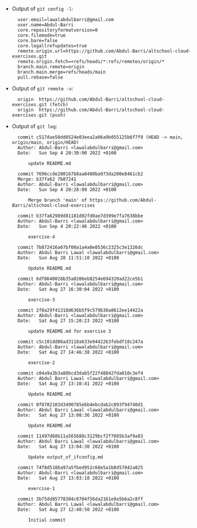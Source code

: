 - Output of `git config -l`:

        user.email=lawalabdulbarri@gmail.com
        user.name=Abdul-Barri
        core.repositoryformatversion=0
        core.filemode=true
        core.bare=false
        core.logallrefupdates=true
        remote.origin.url=https://github.com/Abdul-Barri/altschool-cloud-exercises.git
        remote.origin.fetch=+refs/heads/*:refs/remotes/origin/*
        branch.main.remote=origin
        branch.main.merge=refs/heads/main
        pull.rebase=false  

- Output of `git remote -v`:

        origin  https://github.com/Abdul-Barri/altschool-cloud-exercises.git (fetch)
        origin  https://github.com/Abdul-Barri/altschool-cloud-exercises.git (push)

- Output of `git log`:

        commit c517dae50dd0524e03eea2a06a9b055125b6f7f9 (HEAD -> main, origin/main, origin/HEAD)
        Author: Abdul-Barri <lawalabdulbarri@gmail.com>
        Date:   Sun Sep 4 20:30:00 2022 +0100

            update README.md

        commit 7696ccde200167b8aa8480ba973da200e8461cb2
        Merge: b37fa62 7b87241
        Author: Abdul-Barri <lawalabdulbarri@gmail.com>
        Date:   Sun Sep 4 20:28:09 2022 +0100

            Merge branch 'main' of https://github.com/Abdul-Barri/altschool-cloud-exercises

        commit b37fa62989d81181d02fd0ae7d399e7fa7638bbe
        Author: Abdul-Barri <lawalabdulbarri@gmail.com>
        Date:   Sun Sep 4 20:22:46 2022 +0100

            exercise-4

        commit 7b872416a67bf00a1a4a0e0536c2325c3e1326dc
        Author: Abdul Barri Lawal <lawalabdulbarri@gmail.com>
        Date:   Sun Aug 28 11:51:10 2022 +0100

            Update README.md

        commit 6df8640028b35a0206eb8254e694320ad22ce5b1
        Author: Abdul-Barri <lawalabdulbarri@gmail.com>
        Date:   Sat Aug 27 16:30:04 2022 +0100

            exercise-3

        commit 2f8a29f41318d636b5f9c579b30a8612ee14422a
        Author: Abdul-Barri <lawalabdulbarri@gmail.com>
        Date:   Sat Aug 27 15:20:23 2022 +0100

            update README.md for exercise 3

        commit c5c101dd06ad3118a633e9442263febdf18c247a
        Author: Abdul-Barri <lawalabdulbarri@gmail.com>
        Date:   Sat Aug 27 14:46:38 2022 +0100

            exercise-2

        commit c04a9a3b3a80bcd3dab5f22f48842fda010c3ef4
        Author: Abdul Barri Lawal <lawalabdulbarri@gmail.com>
        Date:   Sat Aug 27 13:10:41 2022 +0100

            Update README.md

        commit 0f8702103d3490785ebb4ebcdab2c893f94740d1
        Author: Abdul Barri Lawal <lawalabdulbarri@gmail.com>
        Date:   Sat Aug 27 13:08:36 2022 +0100

            Update README.md

        commit 11497d68b11a565688c3129bcf2f7085b3af9a83
        Author: Abdul Barri Lawal <lawalabdulbarri@gmail.com>
        Date:   Sat Aug 27 13:04:30 2022 +0100

            Update output_of_ifconfig.md

        commit 74f8d5186a97a5fbed952c68e5a1b8d57042a825
        Author: Abdul-Barri <lawalabdulbarri@gmail.com>
        Date:   Sat Aug 27 13:03:18 2022 +0100

            exercise-1

        commit 3b75dd85778304c8704f56da2161e9a5b6a2c8ff
        Author: Abdul Barri Lawal <lawalabdulbarri@gmail.com>
        Date:   Sat Aug 27 12:40:50 2022 +0100

            Initial commit
